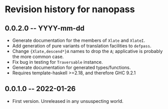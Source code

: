 # Revision history for nanopass

## 0.0.2.0 -- YYYY-mm-dd

* Generate documentation for the members of `Xlate` and `XlateI`.
* Add generation of pure variants of translation facilities to `defpass`.
* Change `{Xlate,descend*}A` names to drop the `A`; applicative is probably the more common case.
* Fix bug in testing for `Traversable` instance.
* Generate documentation for generated types/functions.
* Requires template-haskell >=2.18, and therefore GHC 9.2.1

## 0.0.1.0 -- 2022-01-26

* First version. Unreleased in any unsuspecting world.
